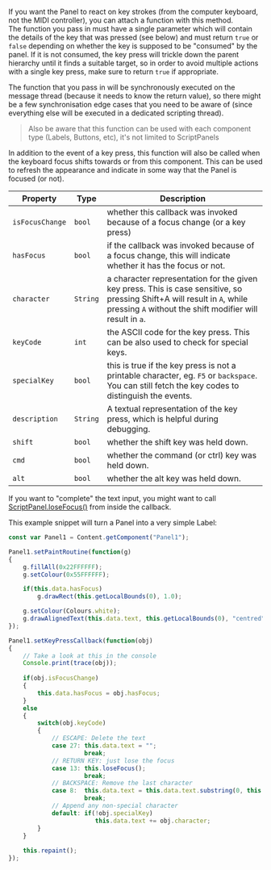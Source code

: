 If you want the Panel to react on key strokes (from the computer keyboard, not the MIDI controller), you can attach a function with this method.  
The function you pass in must have a single parameter which will contain the details of the key that was pressed (see below) and must return `true` or `false` depending on whether the key is supposed to be "consumed" by the panel. If it is not consumed, the key press will trickle down the parent hierarchy until it finds a suitable target, so in order to avoid multiple actions with a single key press, make sure to return `true` if appropriate.

The function that you pass in will be synchronously executed on the message thread (because it needs to know the return value), so there might be a few synchronisation edge cases that you need to be aware of (since everything else will be executed in a dedicated scripting thread).

> Also be aware that this function can be used with each component type (Labels, Buttons, etc), it's not limited to ScriptPanels

In addition to the event of a key press, this function will also be called when the keyboard focus shifts towards or from this component. This can be used to refresh the appearance and indicate in some way that the Panel is focused (or not).

| Property | Type | Description |
| --- | -- | ----------- |
| `isFocusChange` | `bool` | whether this callback was invoked because of a focus change (or a key press) |
| `hasFocus` | `bool` | if the callback was invoked because of a focus change, this will indicate whether it has the focus or not. |
| `character` | `String` | a character representation for the given key press. This is case sensitive, so pressing Shift+A will result in `A`, while pressing `A` without the shift modifier will result in `a`. |
| `keyCode` | `int` | the ASCII code for the key press. This can be also used to check for special keys. |
| `specialKey` | `bool` | this is true if the key press is not a printable character, eg. `F5` or `backspace`. You can still fetch the key codes to distinguish the events. |
| `description` | `String` | A textual representation of the key press, which is helpful during debugging. |
| `shift` | `bool` | whether the shift key was held down. |
| `cmd` | `bool` | whether the command (or ctrl) key was held down. |
| `alt` | `bool` | whether the alt key was held down. |

If you want to "complete" the text input, you might want to call [ScriptPanel.loseFocus()](/scripting/scripting-api/scriptpanel#losefocus) from inside the callback.

This example snippet will turn a Panel into a very simple Label:

```javascript
const var Panel1 = Content.getComponent("Panel1");

Panel1.setPaintRoutine(function(g)
{
	g.fillAll(0x22FFFFFF);
	g.setColour(0x55FFFFFF);

	if(this.data.hasFocus)
		g.drawRect(this.getLocalBounds(0), 1.0);

	g.setColour(Colours.white);
	g.drawAlignedText(this.data.text, this.getLocalBounds(0), "centred");
});

Panel1.setKeyPressCallback(function(obj) 
{
	// Take a look at this in the console
	Console.print(trace(obj));
	
	if(obj.isFocusChange)
	{
		this.data.hasFocus = obj.hasFocus;
	}
	else
	{
		switch(obj.keyCode)
		{
			// ESCAPE: Delete the text
			case 27: this.data.text = ""; 
				     break;
			// RETURN KEY: just lose the focus
			case 13: this.loseFocus();  
					 break;
			// BACKSPACE: Remove the last character
			case 8:  this.data.text = this.data.text.substring(0, this.data.text.length-1);
					 break;
			// Append any non-special character
			default: if(!obj.specialKey)
						this.data.text += obj.character;				
		}
	}
		
	this.repaint();
});
```